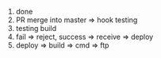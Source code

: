1. done
2. PR merge into master => hook testing
3. testing build
4. fail => reject, success => receive => deploy
5. deploy => build => cmd => ftp